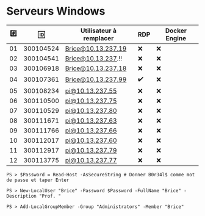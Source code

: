 # Serveurs Windows


|:hash:| :id:      | Utilisateur à remplacer | RDP              | Docker Engine    | 
|------|-----------|-------------------------|------------------|------------------|
| 01   | 300104524 | Brice@10.13.237.19      |:x:               |:x:               |
| 02   | 300104541 | Brice@10.13.237.:bangbang: |:x:            |:x:               |
| 03   | 300106918 | Brice@10.13.237.18      |:x:               |:x:               |
| 04   | 300107361 | Brice@10.13.237.99      |:heavy_check_mark:|:x:               |
| 05   | 300108234 | pi@10.13.237.55         |:x:               |:x:               |
| 06   | 300110500 | pi@10.13.237.75         |:x:               |:x:               |
| 07   | 300110529 | pi@10.13.237.80         |:x:               |:x:               |
| 08   | 300111671 | pi@10.13.237.63         |:x:               |:x:               |
| 09   | 300111766 | pi@10.13.237.66         |:x:               |:x:               |
| 10   | 300112017 | pi@10.13.237.60         |:x:               |:x:               |
| 11   | 300112917 | pi@10.13.237.79         |:x:               |:x:               |
| 12   | 300113775 | pi@10.13.237.77         |:x:               |:x:               |



```
PS > $Password = Read-Host -AsSecureString # Donner B0r34l$ comme mot de passe et taper Enter
```

```
PS > New-LocalUser "Brice" -Password $Password -FullName "Brice" -Description "Prof. "
```

```
PS > Add-LocalGroupMember -Group "Administrators" -Member "Brice"
```
